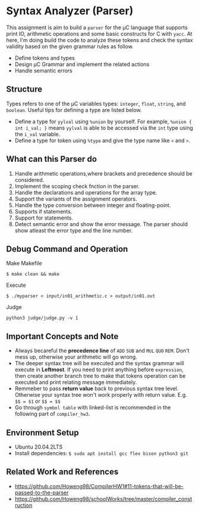 # Syntax Analyzer (Parser)

This assignment is aim to build a ``parser`` for the μC language that supports print IO, arithmetic operations and some basic constructs for C with ``yacc``. At here, I'm doing build the code to analyze these tokens and check the syntax validity based on the given grammar rules as follow.

  - Define tokens and types
  - Design μC Grammar and implement the related actions
  - Handle semantic errors

## Structure

Types refers to one of the μC variables types: ``integer``, ``float``, ``string``, and ``boolean``. Useful tips for defining a type are listed below.

  - Define a type for ``yylval`` using ``%union`` by yourself. For example, ``%union { int i_val; }`` means ``yylval`` is able to be accessed via the ``int`` type using the ``i_val`` variable.
  - Define a type for token using ``%type`` and give the type name like ``<`` and ``>``.

## What can this Parser do

  1. Handle arithmetic operations,where brackets and precedence should be considered.
  2. Implement the scoping check fnction in the parser.
  3. Handle the declarations and operations for the array type.
  4. Support the variants of the assignment operators.
  5. Handle the type conversion between integer and floating-point.
  6. Supports if statements.
  7. Support for statements.
  8. Detect semantic error and show the error message. The parser should show atleast the error type and the line number.  

## Debug Command and Operation

Make Makefile
```
$ make clean && make
```

Execute
```
$ ./myparser < input/in01_arithmetic.c > output/in01.out
```

Judge
```
python3 judge/judge.py -v 1
```

## Important Concepts and Note

  - Always becareful the **precedence line** of ``ADD`` ``SUB`` and ``MUL`` ``QUO`` ``REM``. Don't mess up, otherwise your arithmetic will go wrong.
  - The deeper syntax tree will be executed and the syntax grammar will execute in **Leftmost**. If you need to print anything before ``expression``, then create another branch tree to make that tokens operation can be executed and print relating message immediately.
  - Remmeber to pass **return value** back to previous syntax tree level. Otherwise your syntax tree won't work properly with return value. E.g. ``$$ = $1`` or ``$$ = $$``
  - Go through ``symbol table`` with linked-list is recommended in the following part of ``compiler_hw3``.

## Environment Setup

  - Ubuntu 20.04.2LTS
  - Install dependencies: ``$ sudo apt install gcc flex bison python3 git``

## Related Work and References

  - https://github.com/Howeng98/CompilerHW1#11-tokens-that-will-be-passed-to-the-parser
  - https://github.com/Howeng98/schoolWorks/tree/master/compiler_construction
